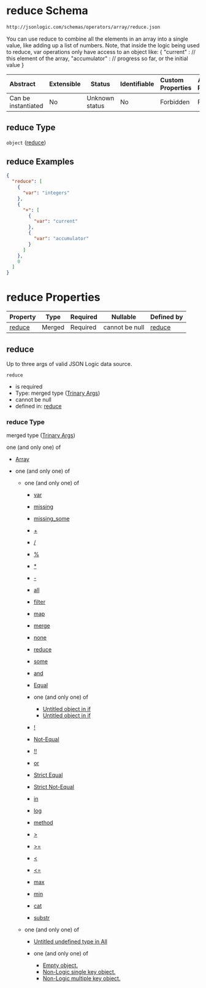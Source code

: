 # reduce Schema

```txt
http://jsonlogic.com/schemas/operators/array/reduce.json
```

You can use reduce to combine all the elements in an array into a single value, like adding up a list of numbers. Note, that inside the logic being used to reduce, var operations only have access to an object like: {
  "current" : // this element of the array,
  "accumulator" : // progress so far, or the initial value
}


| Abstract            | Extensible | Status         | Identifiable | Custom Properties | Additional Properties | Access Restrictions | Defined In                                                        |
| :------------------ | ---------- | -------------- | ------------ | :---------------- | --------------------- | ------------------- | ----------------------------------------------------------------- |
| Can be instantiated | No         | Unknown status | No           | Forbidden         | Forbidden             | none                | [reduce.json](operators/array/reduce.json "open original schema") |

## reduce Type

`object` ([reduce](reduce.md))

## reduce Examples

```json
{
  "reduce": [
    {
      "var": "integers"
    },
    {
      "+": [
        {
          "var": "current"
        },
        {
          "var": "accumulator"
        }
      ]
    },
    0
  ]
}
```

# reduce Properties

| Property          | Type   | Required | Nullable       | Defined by                                                                                                                  |
| :---------------- | ------ | -------- | -------------- | :-------------------------------------------------------------------------------------------------------------------------- |
| [reduce](#reduce) | Merged | Required | cannot be null | [reduce](reduce-properties-trinary-args.md "http&#x3A;//jsonlogic.com/schemas/common/trinary-args.json#/properties/reduce") |

## reduce

Up to three args of valid JSON Logic data source.


`reduce`

-   is required
-   Type: merged type ([Trinary Args](reduce-properties-trinary-args.md))
-   cannot be null
-   defined in: [reduce](reduce-properties-trinary-args.md "http&#x3A;//jsonlogic.com/schemas/common/trinary-args.json#/properties/reduce")

### reduce Type

merged type ([Trinary Args](reduce-properties-trinary-args.md))

one (and only one) of

-   [Array](trinary-args-oneof-array.md "check type definition")
-   one (and only one) of

    -   one (and only one) of

        -   [var](all-operators-oneof-var.md "check type definition")
        -   [missing](all-operators-oneof-missing.md "check type definition")
        -   [missing_some](all-operators-oneof-missing_some.md "check type definition")
        -   [+](all-operators-oneof--4.md "check type definition")
        -   [/](all-operators-oneof--5.md "check type definition")
        -   [%](all-operators-oneof--2.md "check type definition")
        -   [\*](all-operators-oneof--3.md "check type definition")
        -   [-](all-operators-oneof--.md "check type definition")
        -   [all](all-operators-oneof-all.md "check type definition")
        -   [filter](var-oneof-filter.md "check type definition")
        -   [map](var-oneof-map.md "check type definition")
        -   [merge](var-oneof-merge.md "check type definition")
        -   [none](all-operators-oneof-none.md "check type definition")
        -   [reduce](var-oneof-reduce.md "check type definition")
        -   [some](all-operators-oneof-some.md "check type definition")
        -   [and](all-operators-oneof-and.md "check type definition")
        -   [Equal](all-operators-oneof-equal.md "check type definition")
        -   one (and only one) of

            -   [Untitled object in if](if-oneof-0.md "check type definition")
            -   [Untitled object in if](if-oneof-1.md "check type definition")
        -   [!](all-operators-oneof-.md "check type definition")
        -   [Not-Equal](all-operators-oneof-not-equal.md "check type definition")
        -   [!!](all-operators-oneof--1.md "check type definition")
        -   [or](all-operators-oneof-or.md "check type definition")
        -   [Strict Equal](all-operators-oneof-strict-equal.md "check type definition")
        -   [Strict Not-Equal](all-operators-oneof-strict-not-equal.md "check type definition")
        -   [in](all-operators-oneof-in.md "check type definition")
        -   [log](all-operators-oneof-log.md "check type definition")
        -   [method](all-operators-oneof-method.md "check type definition")
        -   [>](all-operators-oneof--8.md "check type definition")
        -   [>=](all-operators-oneof--9.md "check type definition")
        -   [&lt;](all-operators-oneof--6.md "check type definition")
        -   [&lt;=](all-operators-oneof--7.md "check type definition")
        -   [max](all-operators-oneof-max.md "check type definition")
        -   [min](all-operators-oneof-min.md "check type definition")
        -   [cat](all-operators-oneof-cat.md "check type definition")
        -   [substr](all-operators-oneof-substr.md "check type definition")
    -   one (and only one) of

        -   [Untitled undefined type in All](all-types-wo-array-oneof-0.md "check type definition")
        -   one (and only one) of

            -   [Empty object.](no-logic-object-oneof-empty-object.md "check type definition")
            -   [Non-Logic single key object.](no-logic-object-oneof-non-logic-single-key-object.md "check type definition")
            -   [Non-Logic multiple key object.](no-logic-object-oneof-non-logic-multiple-key-object.md "check type definition")
